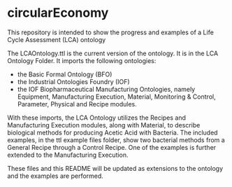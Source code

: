 # circularEconomy
This repository is intended to show the progress and examples of a Life Cycle Assessment (LCA) ontology

The LCAOntology.ttl is the current version of the ontology.  It is in the LCA Ontology Folder.  It imports the following ontologies:
- the Basic Formal Ontology (BFO)
- the Industrial Ontologies Foundry (IOF)
- the IOF Biopharmaceutical Manufacturing Ontologies, namely Equipment, Manufacturing Execution, Material, Monitoring & Control, Parameter, Physical and Recipe modules.

With these imports, the LCA Ontology utilizes the Recipes and Manufacturing Execution modules, along with Material, to describe biological methods for producing Acetic Acid with Bacteria.
The included examples, in the ttl example files folder, show two bacterial methods from a General Recipe through a Control Recipe.  One of the examples is further extended to the Manufacturing Execution.

These files and this README will be updated as extensions to the ontology and the examples are performed.
